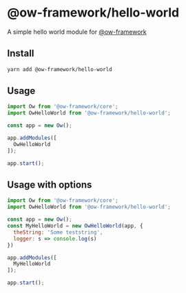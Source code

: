# @ow-framework/hello-world

A simple hello world module for [@ow-framework](https://github.com/ow-framework/ow-packages/tree/master/packages/ow-core)

## Install

```bash
yarn add @ow-framework/hello-world
```

## Usage

```js
import Ow from '@ow-framework/core';
import OwHelloWorld from '@ow-framework/hello-world';

const app = new Ow();

app.addModules([
  OwHelloWorld
]);

app.start();
```

## Usage with options

```js
import Ow from '@ow-framework/core';
import OwHelloWorld from '@ow-framework/hello-world';

const app = new Ow();
const MyHelloWorld = new OwHelloWorld(app, {
  theString: 'Some teststring',
  logger: s => console.log(s)
})

app.addModules([
  MyHelloWorld
]);

app.start();
```